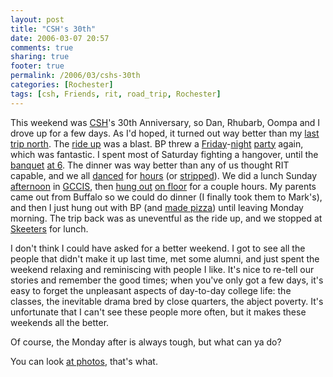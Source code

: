 ```yaml
---
layout: post
title: "CSH's 30th"
date: 2006-03-07 20:57
comments: true
sharing: true
footer: true
permalink: /2006/03/cshs-30th
categories: [Rochester]
tags: [csh, Friends, rit, road_trip, Rochester]
---
```

This weekend was <a href="http://www.csh.rit.edu">CSH</a>'s 30th Anniversary, so Dan, Rhubarb, Oompa and I drove up for a few days.  As I'd hoped, it turned out way better than my <a href="http://www.brockli.com/archives/2006/01/rock_star_road_trip_and_a_birt.php">last trip north</a>.  The <a href="http://www.flickr.com/photos/brockli/109440395/in/set-72057594077356710/">ride up</a> was a blast.  BP threw a <a href="http://www.flickr.com/photos/brockli/109440621/in/set-72057594077356710/">Friday</a>-<a href="http://www.flickr.com/photos/brockli/109441190/in/set-72057594077356710/">night</a> <a href="http://www.flickr.com/photos/brockli/109441278/in/set-72057594077356710/">party</a> again, which was fantastic.  I spent most of Saturday fighting a hangover, until the <a href="http://www.flickr.com/photos/brockli/109441680/in/set-72057594077356710/">banquet</a> <a href="http://www.flickr.com/photos/brockli/109441829/in/set-72057594077356710/">at 6</a>.  The dinner was way better than any of us thought RIT capable, and we all <a href="http://www.flickr.com/photos/brockli/109441625/in/set-72057594077356710/">danced</a> for <a href="http://www.flickr.com/photos/brockli/109441653/in/set-72057594077356710/">hours</a> (or <a href="http://www.flickr.com/photos/brockli/109441774/in/set-72057594077356710/">stripped</a>).  We did a lunch Sunday <a href="http://www.flickr.com/photos/brockli/109441852/in/set-72057594077356710/">afternoon</a> in <a href="http://www.flickr.com/photos/brockli/109441905/in/set-72057594077356710/">GCCIS</a>, then <a href="http://www.flickr.com/photos/brockli/109441926/in/set-72057594077356710/">hung out</a> <a href="http://www.flickr.com/photos/brockli/109441992/in/set-72057594077356710/">on floor</a> for a couple hours.  My parents came out from Buffalo so we could do dinner (I finally took them to Mark's), and then I just hung out with BP (and <a href="http://www.flickr.com/photos/brockli/109442201/in/set-72057594077356710/">made pizza</a>) until leaving Monday morning.  The trip back was as uneventful as the ride up, and we stopped at <a href="http://www.flickr.com/photos/brockli/109442495/in/set-72057594077356710/">Skeeters</a> for lunch.

I don't think I could have asked for a better weekend.  I got to see all the people that didn't make it up last time, met some alumni, and just spent the weekend relaxing and reminiscing with people I like.  It's nice to re-tell our stories and remember the good times; when you've only got a few days, it's easy to forget the unpleasant aspects of day-to-day college life: the classes, the inevitable drama bred by close quarters, the abject poverty.  It's unfortunate that I can't see these people more often, but it makes these weekends all the better.

Of course, the Monday after is always tough, but what can ya do?

You can look <a href="http://www.flickr.com/photos/brockli/sets/72057594077356710/">at photos</a>, that's what.
